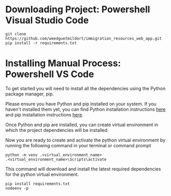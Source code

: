 # Downloading Project: Powershell Visual Studio Code

```shell
git clone https://github.com/weedguetmildort/immigration_resources_web_app.git
pip install -r requirements.txt
```

# Installing Manual Process: Powershell VS Code

To get started you will need to install all the dependencies using the Python package manager, pip.

Please ensure you have Python and pip installed on your system. If you haven't installed them yet, you can find Python installation instructions [here](https://www.python.org/downloads/) and pip installation instructions [here](https://pip.pypa.io/en/stable/installation/).

Once Python and pip are installed, you can create virtual environment in which the project dependencies will be installed.

Now you are ready to create and activate the python virtual environment by running the following command in your terminal or command prompt

```shell
python -m venv .<virtual_environment_name>
.<virtual_environment_name>\Scripts\activate
```

This command will download and install the latest required dependencies for the python virtual environment.

```shell
pip install requirements.txt
nodeenv -p
```
